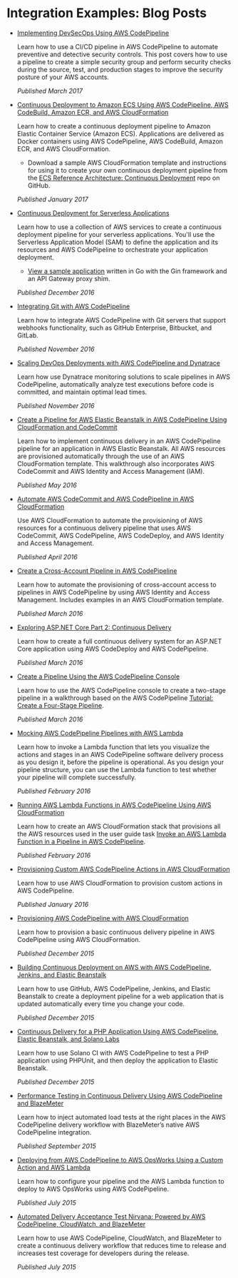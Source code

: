 # Integration Examples: Blog Posts<a name="integrations-community-blogposts"></a>
+ [Implementing DevSecOps Using AWS CodePipeline](https://aws.amazon.com/blogs/devops/implementing-devsecops-using-aws-codepipeline/)

  Learn how to use a CI/CD pipeline in AWS CodePipeline to automate preventive and detective security controls\. This post covers how to use a pipeline to create a simple security group and perform security checks during the source, test, and production stages to improve the security posture of your AWS accounts\.

  *Published March 2017*
+ [Continuous Deployment to Amazon ECS Using AWS CodePipeline, AWS CodeBuild, Amazon ECR, and AWS CloudFormation](https://aws.amazon.com/blogs/compute/continuous-deployment-to-amazon-ecs-using-aws-codepipeline-aws-codebuild-amazon-ecr-and-aws-cloudformation/)

  Learn how to create a continuous deployment pipeline to Amazon Elastic Container Service \(Amazon ECS\)\. Applications are delivered as Docker containers using AWS CodePipeline, AWS CodeBuild, Amazon ECR, and AWS CloudFormation\. 
  + Download a sample AWS CloudFormation template and instructions for using it to create your own continuous deployment pipeline from the [ECS Reference Architecture: Continuous Deployment](https://github.com/awslabs/ecs-refarch-continuous-deployment) repo on GitHub\.

  *Published January 2017*
+ [Continuous Deployment for Serverless Applications](https://aws.amazon.com/blogs/compute/continuous-deployment-for-serverless-applications/)

  Learn how to use a collection of AWS services to create a continuous deployment pipeline for your serverless applications\. You'll use the Serverless Application Model \(SAM\) to define the application and its resources and AWS CodePipeline to orchestrate your application deployment\. 
  + [View a sample application](https://gist.github.com/SAPessi/246b278b6b7502b157a9fbaf3981d103) written in Go with the Gin framework and an API Gateway proxy shim\.

  *Published December 2016*
+ [Integrating Git with AWS CodePipeline](https://aws.amazon.com/blogs/devops/integrating-git-with-aws-codepipeline/)

  Learn how to integrate AWS CodePipeline with Git servers that support webhooks functionality, such as GitHub Enterprise, Bitbucket, and GitLab\.

  *Published November 2016*
+ [Scaling DevOps Deployments with AWS CodePipeline and Dynatrace](https://www.dynatrace.com/blog/scaling-devops-deployments-with-aws-codepipeline-dynatrace/)

  Learn how use Dynatrace monitoring solutions to scale pipelines in AWS CodePipeline, automatically analyze test executions before code is committed, and maintain optimal lead times\.

  *Published November 2016*
+ [Create a Pipeline for AWS Elastic Beanstalk in AWS CodePipeline Using CloudFormation and CodeCommit](http://www.stelligent.com/automation/create-a-pipeline-for-elastic-beanstalk-in-codepipeline-using-cloudformation-and-codecommit/)

  Learn how to implement continuous delivery in an AWS CodePipeline pipeline for an application in AWS Elastic Beanstalk\. All AWS resources are provisioned automatically through the use of an AWS CloudFormation template\. This walkthrough also incorporates AWS CodeCommit and AWS Identity and Access Management \(IAM\)\.

  *Published May 2016*
+ [Automate AWS CodeCommit and AWS CodePipeline in AWS CloudFormation](http://www.stelligent.com/automation/automate-codecommit-and-codepipeline-in-aws-cloudformation/)

  Use AWS CloudFormation to automate the provisioning of AWS resources for a continuous delivery pipeline that uses AWS CodeCommit, AWS CodePipeline, AWS CodeDeploy, and AWS Identity and Access Management\.

  *Published April 2016*
+ [Create a Cross\-Account Pipeline in AWS CodePipeline](http://www.stelligent.com/automation/create-a-cross-account-pipeline-in-aws-cloudformation/)

  Learn how to automate the provisioning of cross\-account access to pipelines in AWS CodePipeline by using AWS Identity and Access Management\. Includes examples in an AWS CloudFormation template\.

  *Published March 2016*
+ [Exploring ASP\.NET Core Part 2: Continuous Delivery](https://blogs.aws.amazon.com/net/post/Tx2EHIJAM9LIW8G/Exploring-ASP-NET-Core-Part-2-Continuous-Delivery)

  Learn how to create a full continuous delivery system for an ASP\.NET Core application using AWS CodeDeploy and AWS CodePipeline\.

  *Published March 2016*
+ [Create a Pipeline Using the AWS CodePipeline Console](http://www.stelligent.com/cloud/create-a-pipeline-using-the-aws-codepipeline-console/)

  Learn how to use the AWS CodePipeline console to create a two\-stage pipeline in a walkthrough based on the AWS CodePipeline [Tutorial: Create a Four\-Stage Pipeline](tutorials-four-stage-pipeline.md)\.

  *Published March 2016*
+ [Mocking AWS CodePipeline Pipelines with AWS Lambda](http://www.stelligent.com/automation/mocking-aws-codepipeline-pipelines-with-lambda/)

  Learn how to invoke a Lambda function that lets you visualize the actions and stages in an AWS CodePipeline software delivery process as you design it, before the pipeline is operational\. As you design your pipeline structure, you can use the Lambda function to test whether your pipeline will complete successfully\.

  *Published February 2016*
+ [Running AWS Lambda Functions in AWS CodePipeline Using AWS CloudFormation](http://www.stelligent.com/automation/aws-lambda-functions-aws-codepipeline-cloudformation/)

  Learn how to create an AWS CloudFormation stack that provisions all the AWS resources used in the user guide task [Invoke an AWS Lambda Function in a Pipeline in AWS CodePipeline](actions-invoke-lambda-function.md)\.

  *Published February 2016*
+ [Provisioning Custom AWS CodePipeline Actions in AWS CloudFormation](http://www.stelligent.com/automation/provisioning-custom-codepipeline-actions-in-cloudformation/)

  Learn how to use AWS CloudFormation to provision custom actions in AWS CodePipeline\.

  *Published January 2016*
+ [Provisioning AWS CodePipeline with AWS CloudFormation](http://www.stelligent.com/automation/provisioning-aws-codepipeline-with-cloudformation/)

  Learn how to provision a basic continuous delivery pipeline in AWS CodePipeline using AWS CloudFormation\.

  *Published December 2015*
+ [Building Continuous Deployment on AWS with AWS CodePipeline, Jenkins, and Elastic Beanstalk](https://blogs.aws.amazon.com/application-management/post/Tx34AXRMYLXG5OT/Building-Continuous-Deployment-on-AWS-with-AWS-CodePipeline-Jenkins-and-AWS-Elas)

  Learn how to use GitHub, AWS CodePipeline, Jenkins, and Elastic Beanstalk to create a deployment pipeline for a web application that is updated automatically every time you change your code\.

  *Published December 2015*
+ [Continuous Delivery for a PHP Application Using AWS CodePipeline, Elastic Beanstalk, and Solano Labs](https://blogs.aws.amazon.com/application-management/post/TxYSRRBH57NP2P/Continuous-Delivery-for-a-PHP-Application-Using-AWS-CodePipeline-AWS-Elastic-Bea)

  Learn how to use Solano CI with AWS CodePipeline to test a PHP application using PHPUnit, and then deploy the application to Elastic Beanstalk\.

  *Published December 2015*
+ [Performance Testing in Continuous Delivery Using AWS CodePipeline and BlazeMeter](https://aws.amazon.com/blogs/apn/performance-testing-in-continuous-delivery-using-aws-codepipeline-and-blazemeter/)

  Learn how to inject automated load tests at the right places in the AWS CodePipeline delivery workflow with BlazeMeter’s native AWS CodePipeline integration\.

  *Published September 2015*
+ [Deploying from AWS CodePipeline to AWS OpsWorks Using a Custom Action and AWS Lambda](http://hipsterdevblog.com/blog/2015/07/28/deploying-from-codepipeline-to-opsworks-using-a-custom-action-and-lambda/)

  Learn how to configure your pipeline and the AWS Lambda function to deploy to AWS OpsWorks using AWS CodePipeline\.

  *Published July 2015*
+ [Automated Delivery Acceptance Test Nirvana: Powered by AWS CodePipeline, CloudWatch, and BlazeMeter](https://blazemeter.com/blog/automated-delivery-acceptance-test-nirvana)

  Learn how to use AWS CodePipeline, CloudWatch, and BlazeMeter to create a continuous delivery workflow that reduces time to release and increases test coverage for developers during the release\.

  *Published July 2015*